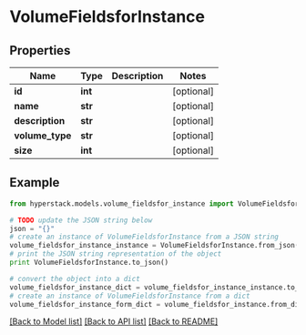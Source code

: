 # VolumeFieldsforInstance


## Properties

Name | Type | Description | Notes
------------ | ------------- | ------------- | -------------
**id** | **int** |  | [optional] 
**name** | **str** |  | [optional] 
**description** | **str** |  | [optional] 
**volume_type** | **str** |  | [optional] 
**size** | **int** |  | [optional] 

## Example

```python
from hyperstack.models.volume_fieldsfor_instance import VolumeFieldsforInstance

# TODO update the JSON string below
json = "{}"
# create an instance of VolumeFieldsforInstance from a JSON string
volume_fieldsfor_instance_instance = VolumeFieldsforInstance.from_json(json)
# print the JSON string representation of the object
print VolumeFieldsforInstance.to_json()

# convert the object into a dict
volume_fieldsfor_instance_dict = volume_fieldsfor_instance_instance.to_dict()
# create an instance of VolumeFieldsforInstance from a dict
volume_fieldsfor_instance_form_dict = volume_fieldsfor_instance.from_dict(volume_fieldsfor_instance_dict)
```
[[Back to Model list]](../README.md#documentation-for-models) [[Back to API list]](../README.md#documentation-for-api-endpoints) [[Back to README]](../README.md)


